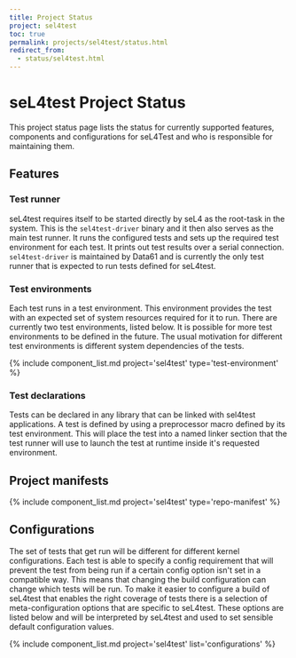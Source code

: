 ```yaml
---
title: Project Status
project: sel4test
toc: true
permalink: projects/sel4test/status.html
redirect_from:
  - status/sel4test.html
---
```


# seL4test Project Status

This project status page lists the status for currently supported features, components
and configurations for seL4Test and who is responsible for maintaining them.

## Features

### Test runner

seL4test requires itself to be started directly by seL4 as the root-task in the system.
This is the `sel4test-driver` binary and it then also serves as the main test runner.
It runs the configured tests and sets up the required test environment for each test.
It prints out test results over a serial connection. `sel4test-driver` is maintained
by Data61 and is currently the only test runner that is expected to run tests defined
for seL4test.

### Test environments

Each test runs in a test environment. This environment provides the test with an
expected set of system resources required for it to run. There are currently two test
environments, listed below. It is possible for more test environments to be defined
in the future. The usual motivation for different test environments is different
system dependencies of the tests.


{% include component_list.md project='sel4test' type='test-environment' %}


### Test declarations

Tests can be declared in any library that can be linked with sel4test applications.
A test is defined by using a preprocessor macro defined by its test environment. This
will place the test into a named linker section that the test runner will use to
launch the test at runtime inside it's requested environment.

## Project manifests

{% include component_list.md project='sel4test' type='repo-manifest' %}



## Configurations

The set of tests that get run will be different for different kernel configurations.
Each test is able to specify a config requirement that will prevent the test from
being run if a certain config option isn't set in a compatible way. This means that
changing the build configuration can change which tests will be run.  To make it easier
to configure a build of seL4test that enables the right coverage of tests there is
a selection of meta-configuration options that are specific to seL4test. These options
are listed below and will be interpreted by seL4test and used to set sensible default
configuration values.

{% include component_list.md project='sel4test' list='configurations' %}
